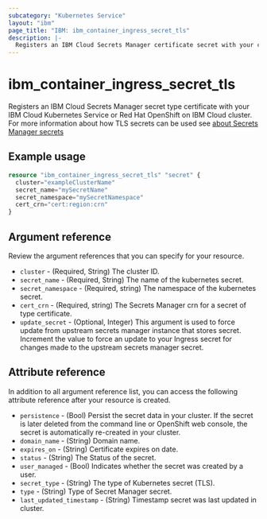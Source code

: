 ```yaml
---
subcategory: "Kubernetes Service"
layout: "ibm"
page_title: "IBM: ibm_container_ingress_secret_tls"
description: |-
  Registers an IBM Cloud Secrets Manager certificate secret with your cluster
---
```


# ibm_container_ingress_secret_tls
Registers an IBM Cloud Secrets Manager secret type certificate with your IBM Cloud Kubernetes Service or Red Hat OpenShift on IBM Cloud cluster. For more information about how TLS secrets can be used see [about Secrets Manager secrets](https://cloud.ibm.com/docs/containers?topic=containers-secrets#tls)

## Example usage

```terraform
resource "ibm_container_ingress_secret_tls" "secret" {
  cluster="exampleClusterName"
  secret_name="mySecretName"
  secret_namespace="mySecretNamespace"
  cert_crn="cert:region:crn"
}
```

## Argument reference
Review the argument references that you can specify for your resource. 

- `cluster` - (Required, String) The cluster ID.
- `secret_name` - (Required, String) The name of the kubernetes secret.
- `secret_namespace` - (Required, string) The namespace of the kubernetes secret.
- `cert_crn` - (Required, string) The Secrets Manager crn for a secret of type certificate.
- `update_secret` - (Optional, Integer) This argument is used to force update from upstream secrets manager instance that stores secret. Increment the value to force an update to your Ingress secret for changes made to the upstream secrets manager secret. 

## Attribute reference
In addition to all argument reference list, you can access the following attribute reference after your resource is created.

- `persistence`  - (Bool) Persist the secret data in your cluster. If the secret is later deleted from the command line or OpenShift web console, the secret is automatically re-created in your cluster.
- `domain_name` - (String) Domain name.
- `expires_on` - (String) Certificate expires on date.
- `status` - (String) The Status of the secret.
- `user_managed` - (Bool) Indicates whether the secret was created by a user.
- `secret_type` - (String) The type of Kubernetes secret (TLS).
- `type` - (String) Type of Secret Manager secret.
- `last_updated_timestamp` - (String) Timestamp secret was last updated in cluster.
